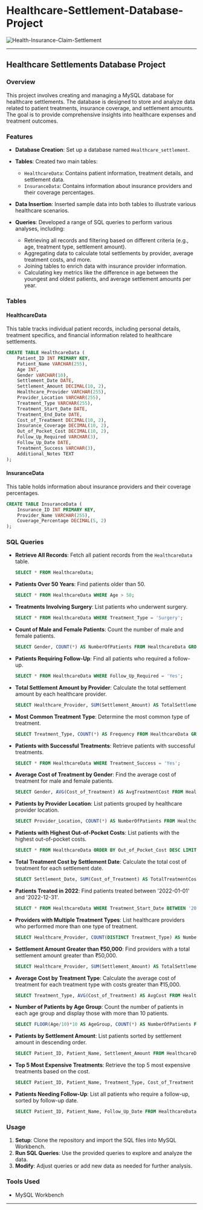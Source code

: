 # Healthcare-Settlement-Database-Project
![Health-Insurance-Claim-Settlement](https://github.com/user-attachments/assets/74f5043c-d408-4a27-b860-3aa965eb0bd0)

---

## Healthcare Settlements Database Project

### Overview

This project involves creating and managing a MySQL database for healthcare settlements. The database is designed to store and analyze data related to patient treatments, insurance coverage, and settlement amounts. The goal is to provide comprehensive insights into healthcare expenses and treatment outcomes.

### Features

- **Database Creation**: Set up a database named `Healthcare_settlement`.
- **Tables**: Created two main tables:
  - `HealthcareData`: Contains patient information, treatment details, and settlement data.
  - `InsuranceData`: Contains information about insurance providers and their coverage percentages.

- **Data Insertion**: Inserted sample data into both tables to illustrate various healthcare scenarios.

- **Queries**: Developed a range of SQL queries to perform various analyses, including:
  - Retrieving all records and filtering based on different criteria (e.g., age, treatment type, settlement amount).
  - Aggregating data to calculate total settlements by provider, average treatment costs, and more.
  - Joining tables to enrich data with insurance provider information.
  - Calculating key metrics like the difference in age between the youngest and oldest patients, and average settlement amounts per year.

### Tables

#### HealthcareData

This table tracks individual patient records, including personal details, treatment specifics, and financial information related to healthcare settlements.

```sql
CREATE TABLE HealthcareData (
    Patient_ID INT PRIMARY KEY,
    Patient_Name VARCHAR(255),
    Age INT,
    Gender VARCHAR(10),
    Settlement_Date DATE,
    Settlement_Amount DECIMAL(10, 2),
    Healthcare_Provider VARCHAR(255),
    Provider_Location VARCHAR(255),
    Treatment_Type VARCHAR(255),
    Treatment_Start_Date DATE,
    Treatment_End_Date DATE,
    Cost_of_Treatment DECIMAL(10, 2),
    Insurance_Coverage DECIMAL(10, 2),
    Out_of_Pocket_Cost DECIMAL(10, 2),
    Follow_Up_Required VARCHAR(3),
    Follow_Up_Date DATE,
    Treatment_Success VARCHAR(3),
    Additional_Notes TEXT
);
```

#### InsuranceData

This table holds information about insurance providers and their coverage percentages.

```sql
CREATE TABLE InsuranceData (
    Insurance_ID INT PRIMARY KEY,
    Provider_Name VARCHAR(255),
    Coverage_Percentage DECIMAL(5, 2)
);
```

### SQL Queries

- **Retrieve All Records**: Fetch all patient records from the `HealthcareData` table.
  
  ```sql
  SELECT * FROM HealthcareData;
  ```

- **Patients Over 50 Years**: Find patients older than 50.
  
  ```sql
  SELECT * FROM HealthcareData WHERE Age > 50;
  ```

- **Treatments Involving Surgery**: List patients who underwent surgery.
  
  ```sql
  SELECT * FROM HealthcareData WHERE Treatment_Type = 'Surgery';
  ```

- **Count of Male and Female Patients**: Count the number of male and female patients.
  
  ```sql
  SELECT Gender, COUNT(*) AS NumberOfPatients FROM HealthcareData GROUP BY Gender;
  ```

- **Patients Requiring Follow-Up**: Find all patients who required a follow-up.
  
  ```sql
  SELECT * FROM HealthcareData WHERE Follow_Up_Required = 'Yes';
  ```

- **Total Settlement Amount by Provider**: Calculate the total settlement amount by each healthcare provider.
  
  ```sql
  SELECT Healthcare_Provider, SUM(Settlement_Amount) AS TotalSettlementAmount FROM HealthcareData GROUP BY Healthcare_Provider;
  ```

- **Most Common Treatment Type**: Determine the most common type of treatment.
  
  ```sql
  SELECT Treatment_Type, COUNT(*) AS Frequency FROM HealthcareData GROUP BY Treatment_Type ORDER BY Frequency DESC LIMIT 1;
  ```

- **Patients with Successful Treatments**: Retrieve patients with successful treatments.
  
  ```sql
  SELECT * FROM HealthcareData WHERE Treatment_Success = 'Yes';
  ```

- **Average Cost of Treatment by Gender**: Find the average cost of treatment for male and female patients.
  
  ```sql
  SELECT Gender, AVG(Cost_of_Treatment) AS AvgTreatmentCost FROM HealthcareData GROUP BY Gender;
  ```

- **Patients by Provider Location**: List patients grouped by healthcare provider location.
  
  ```sql
  SELECT Provider_Location, COUNT(*) AS NumberOfPatients FROM HealthcareData GROUP BY Provider_Location;
  ```

- **Patients with Highest Out-of-Pocket Costs**: List patients with the highest out-of-pocket costs.
  
  ```sql
  SELECT * FROM HealthcareData ORDER BY Out_of_Pocket_Cost DESC LIMIT 5;
  ```

- **Total Treatment Cost by Settlement Date**: Calculate the total cost of treatment for each settlement date.
  
  ```sql
  SELECT Settlement_Date, SUM(Cost_of_Treatment) AS TotalTreatmentCost FROM HealthcareData GROUP BY Settlement_Date;
  ```

- **Patients Treated in 2022**: Find patients treated between '2022-01-01' and '2022-12-31'.
  
  ```sql
  SELECT * FROM HealthcareData WHERE Treatment_Start_Date BETWEEN '2022-01-01' AND '2022-12-31';
  ```

- **Providers with Multiple Treatment Types**: List healthcare providers who performed more than one type of treatment.
  
  ```sql
  SELECT Healthcare_Provider, COUNT(DISTINCT Treatment_Type) AS NumberOfTreatments FROM HealthcareData GROUP BY Healthcare_Provider HAVING NumberOfTreatments > 1;
  ```

- **Settlement Amount Greater than ₹50,000**: Find providers with a total settlement amount greater than ₹50,000.
  
  ```sql
  SELECT Healthcare_Provider, SUM(Settlement_Amount) AS TotalSettlementAmount FROM HealthcareData GROUP BY Healthcare_Provider HAVING TotalSettlementAmount > 50000;
  ```

- **Average Cost by Treatment Type**: Calculate the average cost of treatment for each treatment type with costs greater than ₹15,000.
  
  ```sql
  SELECT Treatment_Type, AVG(Cost_of_Treatment) AS AvgCost FROM HealthcareData GROUP BY Treatment_Type HAVING AvgCost > 15000;
  ```

- **Number of Patients by Age Group**: Count the number of patients in each age group and display those with more than 10 patients.
  
  ```sql
  SELECT FLOOR(Age/10)*10 AS AgeGroup, COUNT(*) AS NumberOfPatients FROM HealthcareData GROUP BY AgeGroup HAVING NumberOfPatients > 10;
  ```

- **Patients by Settlement Amount**: List patients sorted by settlement amount in descending order.
  
  ```sql
  SELECT Patient_ID, Patient_Name, Settlement_Amount FROM HealthcareData ORDER BY Settlement_Amount DESC;
  ```

- **Top 5 Most Expensive Treatments**: Retrieve the top 5 most expensive treatments based on the cost.
  
  ```sql
  SELECT Patient_ID, Patient_Name, Treatment_Type, Cost_of_Treatment FROM HealthcareData ORDER BY Cost_of_Treatment DESC LIMIT 5;
  ```

- **Patients Needing Follow-Up**: List all patients who require a follow-up, sorted by follow-up date.
  
  ```sql
  SELECT Patient_ID, Patient_Name, Follow_Up_Date FROM HealthcareData WHERE Follow_Up_Required = 'Yes' ORDER BY Follow_Up_Date ASC;
  ```

### Usage

1. **Setup**: Clone the repository and import the SQL files into MySQL Workbench.
2. **Run SQL Queries**: Use the provided queries to explore and analyze the data.
3. **Modify**: Adjust queries or add new data as needed for further analysis.

### Tools Used

- MySQL Workbench

---
